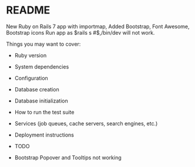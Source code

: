 # README

New Ruby on Rails 7 app with importmap, 
Added Bootstrap, Font Awesome, Bootstrap icons
Run app as $rails s #$,/bin/dev will not work.

Things you may want to cover:

* Ruby version

* System dependencies

* Configuration

* Database creation

* Database initialization

* How to run the test suite

* Services (job queues, cache servers, search engines, etc.)

* Deployment instructions

* TODO
* Bootstrap Popover and Tooltips not working
